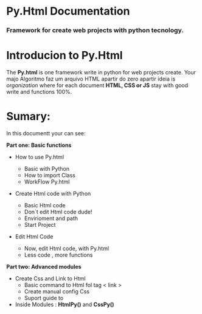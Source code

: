 # Py.Html Documentation 
### Framework for create web projects with python tecnology.

# Introducion to Py.Html
The **Py.html** is one framework write in python for web projects create. Your majo
Algoritmo faz um arquivo HTML apartir do zero apartir ideia is *organization* where for each document **HTML, CSS or JS**  stay with good write and functions 100%.  

# Sumary: 
In this documentt your can see: 

**Part one: Basic functions**
-  How to use Py.html 
     +  Basic with Python 
     + How to import Class 
     + WorkFlow Py.html
     
- Create Html code with Python
     + Basic Html  code
     + Don´t edit Html code dude!
     + Envirioment and path
     + Start Project
     
- Edit Html Code 
     + Now, edit Html code, with Py.html
     + Less code , more functions
     
 **Part two: Advanced modules**
- Create Css and Link to Html
     + Basic command to Html fol tag < link >
     + Create manual config Css
     + Suport guide to 
- Inside Modules : **HtmlPy()** and  **CssPy()**


<!--stackedit_data:
eyJoaXN0b3J5IjpbMTc5NDcyNjAwNywxMzY4NTYyNDc3LC05NT
U4OTgwMTIsMTU3OTg4MTYxMiwxMDU0MzczNjY2LC0xNDE1Njc5
NTMzLC0xOTQxMjk3MDk3LC03MTE1ODU2MzldfQ==
-->
